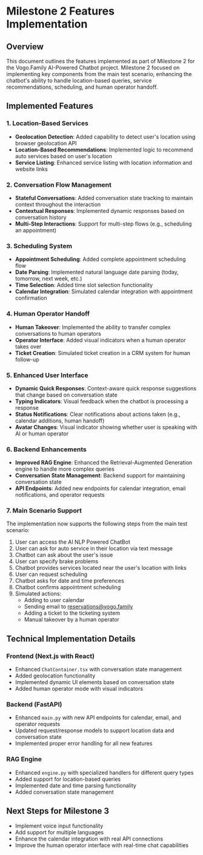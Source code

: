 # Milestone 2 Features Implementation

## Overview
This document outlines the features implemented as part of Milestone 2 for the Vogo.Family AI-Powered Chatbot project. Milestone 2 focused on implementing key components from the main test scenario, enhancing the chatbot's ability to handle location-based queries, service recommendations, scheduling, and human operator handoff.

## Implemented Features

### 1. Location-Based Services
- **Geolocation Detection**: Added capability to detect user's location using browser geolocation API
- **Location-Based Recommendations**: Implemented logic to recommend auto services based on user's location
- **Service Listing**: Enhanced service listing with location information and website links

### 2. Conversation Flow Management
- **Stateful Conversations**: Added conversation state tracking to maintain context throughout the interaction
- **Contextual Responses**: Implemented dynamic responses based on conversation history
- **Multi-Step Interactions**: Support for multi-step flows (e.g., scheduling an appointment)

### 3. Scheduling System
- **Appointment Scheduling**: Added complete appointment scheduling flow
- **Date Parsing**: Implemented natural language date parsing (today, tomorrow, next week, etc.)
- **Time Selection**: Added time slot selection functionality
- **Calendar Integration**: Simulated calendar integration with appointment confirmation

### 4. Human Operator Handoff
- **Human Takeover**: Implemented the ability to transfer complex conversations to human operators
- **Operator Interface**: Added visual indicators when a human operator takes over
- **Ticket Creation**: Simulated ticket creation in a CRM system for human follow-up

### 5. Enhanced User Interface
- **Dynamic Quick Responses**: Context-aware quick response suggestions that change based on conversation state
- **Typing Indicators**: Visual feedback when the chatbot is processing a response
- **Status Notifications**: Clear notifications about actions taken (e.g., calendar additions, human handoff)
- **Avatar Changes**: Visual indicator showing whether user is speaking with AI or human operator

### 6. Backend Enhancements
- **Improved RAG Engine**: Enhanced the Retrieval-Augmented Generation engine to handle more complex queries
- **Conversation State Management**: Backend support for maintaining conversation state
- **API Endpoints**: Added new endpoints for calendar integration, email notifications, and operator requests

### 7. Main Scenario Support
The implementation now supports the following steps from the main test scenario:
1. User can access the AI NLP Powered ChatBot
2. User can ask for auto service in their location via text message
3. Chatbot can ask about the user's issue
4. User can specify brake problems
5. Chatbot provides services located near the user's location with links
6. User can request scheduling
7. Chatbot asks for date and time preferences
8. Chatbot confirms appointment scheduling
9. Simulated actions:
   - Adding to user calendar
   - Sending email to reservations@vogo.family
   - Adding a ticket to the ticketing system
   - Manual takeover by a human operator

## Technical Implementation Details

### Frontend (Next.js with React)
- Enhanced `ChatContainer.tsx` with conversation state management
- Added geolocation functionality
- Implemented dynamic UI elements based on conversation state
- Added human operator mode with visual indicators

### Backend (FastAPI)
- Enhanced `main.py` with new API endpoints for calendar, email, and operator requests
- Updated request/response models to support location data and conversation state
- Implemented proper error handling for all new features

### RAG Engine
- Enhanced `engine.py` with specialized handlers for different query types
- Added support for location-based queries
- Implemented date and time parsing functionality
- Added conversation state management

## Next Steps for Milestone 3
- Implement voice input functionality
- Add support for multiple languages
- Enhance the calendar integration with real API connections
- Improve the human operator interface with real-time chat capabilities
